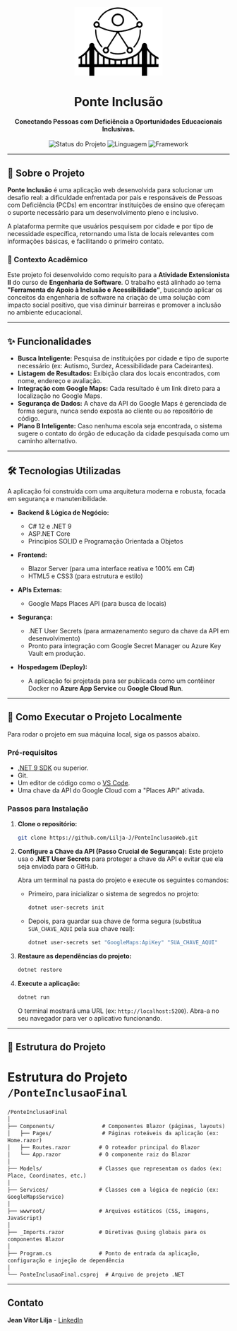 <div align="center">
  <img src="wwwroot/images/PonteInclusaoLogo.svg" alt="Logo Ponte Inclusão" width="200"/>
  <h1>Ponte Inclusão</h1>
</div>

<p align="center">
  <strong>Conectando Pessoas com Deficiência a Oportunidades Educacionais Inclusivas.</strong>
  <br />
  <br />
  <img alt="Status do Projeto" src="https://img.shields.io/badge/status-MVP%20Funcional-green">
  <img alt="Linguagem" src="https://img.shields.io/badge/language-C%23%2012-blueviolet">
  <img alt="Framework" src="https://img.shields.io/badge/framework-.NET%209-blue">
</p>

---

## 📖 Sobre o Projeto

**Ponte Inclusão** é uma aplicação web desenvolvida para solucionar um desafio real: a dificuldade enfrentada por pais e responsáveis de Pessoas com Deficiência (PCDs) em encontrar instituições de ensino que ofereçam o suporte necessário para um desenvolvimento pleno e inclusivo.

A plataforma permite que usuários pesquisem por cidade e por tipo de necessidade específica, retornando uma lista de locais relevantes com informações básicas, e facilitando o primeiro contato.

### 🎯 Contexto Acadêmico

Este projeto foi desenvolvido como requisito para a **Atividade Extensionista II** do curso de **Engenharia de Software**. O trabalho está alinhado ao tema **"Ferramenta de Apoio à Inclusão e Acessibilidade"**, buscando aplicar os conceitos da engenharia de software na criação de uma solução com impacto social positivo, que visa diminuir barreiras e promover a inclusão no ambiente educacional.

---

## ✨ Funcionalidades

* **Busca Inteligente:** Pesquisa de instituições por cidade e tipo de suporte necessário (ex: Autismo, Surdez, Acessibilidade para Cadeirantes).
* **Listagem de Resultados:** Exibição clara dos locais encontrados, com nome, endereço e avaliação.
* **Integração com Google Maps:** Cada resultado é um link direto para a localização no Google Maps.
* **Segurança de Dados:** A chave da API do Google Maps é gerenciada de forma segura, nunca sendo exposta ao cliente ou ao repositório de código.
* **Plano B Inteligente:** Caso nenhuma escola seja encontrada, o sistema sugere o contato do órgão de educação da cidade pesquisada como um caminho alternativo.

---

## 🛠️ Tecnologias Utilizadas

A aplicação foi construída com uma arquitetura moderna e robusta, focada em segurança e manutenibilidade.

* **Backend & Lógica de Negócio:**
    * C# 12 e .NET 9
    * ASP.NET Core
    * Princípios SOLID e Programação Orientada a Objetos

* **Frontend:**
    * Blazor Server (para uma interface reativa e 100% em C#)
    * HTML5 e CSS3 (para estrutura e estilo)

* **APIs Externas:**
    * Google Maps Places API (para busca de locais)

* **Segurança:**
    * .NET User Secrets (para armazenamento seguro da chave da API em desenvolvimento)
    * Pronto para integração com Google Secret Manager ou Azure Key Vault em produção.

* **Hospedagem (Deploy):**
    * A aplicação foi projetada para ser publicada como um contêiner Docker no **Azure App Service** ou **Google Cloud Run**.

---

## 🚀 Como Executar o Projeto Localmente

Para rodar o projeto em sua máquina local, siga os passos abaixo.

### Pré-requisitos

* [.NET 9 SDK](https://dotnet.microsoft.com/download/dotnet/9.0) ou superior.
* Git.
* Um editor de código como o [VS Code](https://code.visualstudio.com/).
* Uma chave da API do Google Cloud com a "Places API" ativada.

### Passos para Instalação

1.  **Clone o repositório:**
    ```bash
    git clone https://github.com/Lilja-J/PonteInclusaoWeb.git
    ```

2.  **Configure a Chave da API (Passo Crucial de Segurança):**
    Este projeto usa o **.NET User Secrets** para proteger a chave da API e evitar que ela seja enviada para o GitHub.
    
    Abra um terminal na pasta do projeto e execute os seguintes comandos:
    
    * Primeiro, para inicializar o sistema de segredos no projeto:
        ```bash
        dotnet user-secrets init
        ```
    * Depois, para guardar sua chave de forma segura (substitua `SUA_CHAVE_AQUI` pela sua chave real):
        ```bash
        dotnet user-secrets set "GoogleMaps:ApiKey" "SUA_CHAVE_AQUI"
        ```

3.  **Restaure as dependências do projeto:**
    ```bash
    dotnet restore
    ```

4.  **Execute a aplicação:**
    ```bash
    dotnet run
    ```
    O terminal mostrará uma URL (ex: `http://localhost:5200`). Abra-a no seu navegador para ver o aplicativo funcionando.

---

## 📂 Estrutura do Projeto
# Estrutura do Projeto `/PonteInclusaoFinal`

```
/PonteInclusaoFinal
│
├── Components/               # Componentes Blazor (páginas, layouts)
│   ├── Pages/                # Páginas roteáveis da aplicação (ex: Home.razor)
│   ├── Routes.razor         # O roteador principal do Blazor
│   └── App.razor            # O componente raiz do Blazor
│
├── Models/                  # Classes que representam os dados (ex: Place, Coordinates, etc.)
│
├── Services/                # Classes com a lógica de negócio (ex: GoogleMapsService)
│
├── wwwroot/                 # Arquivos estáticos (CSS, imagens, JavaScript)
│
├── _Imports.razor           # Diretivas @using globais para os componentes Blazor
│
├── Program.cs               # Ponto de entrada da aplicação, configuração e injeção de dependência
│
└── PonteInclusaoFinal.csproj  # Arquivo de projeto .NET
```


---

##  Contato

**Jean Vitor Lilja** - [LinkedIn](www.linkedin.com/in/jean-lilja)
